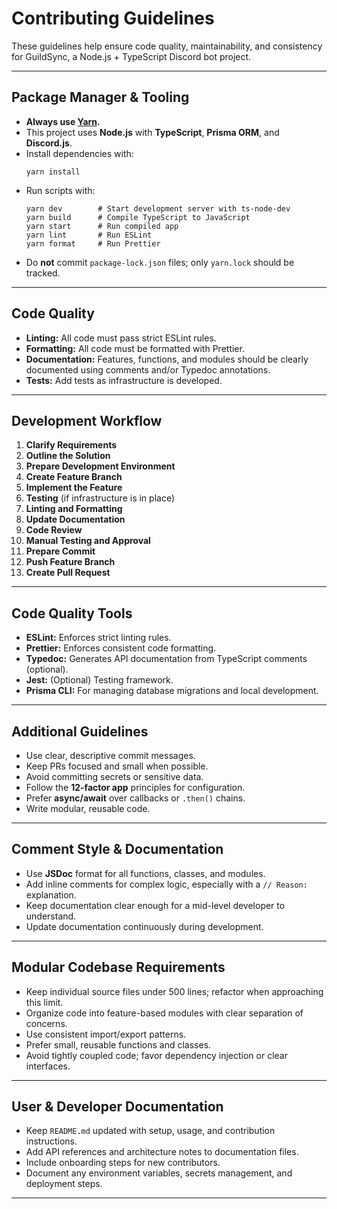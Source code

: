 # Contributing Guidelines

These guidelines help ensure code quality, maintainability, and consistency for GuildSync, a Node.js + TypeScript Discord bot project.

---

## Package Manager & Tooling

- **Always use [Yarn](https://yarnpkg.com/).**
- This project uses **Node.js** with **TypeScript**, **Prisma ORM**, and **Discord.js**.
- Install dependencies with:
  ```
  yarn install
  ```
- Run scripts with:
  ```
  yarn dev        # Start development server with ts-node-dev
  yarn build      # Compile TypeScript to JavaScript
  yarn start      # Run compiled app
  yarn lint       # Run ESLint
  yarn format     # Run Prettier
  ```
- Do **not** commit `package-lock.json` files; only `yarn.lock` should be tracked.

---

## Code Quality

- **Linting:** All code must pass strict ESLint rules.
- **Formatting:** All code must be formatted with Prettier.
- **Documentation:** Features, functions, and modules should be clearly documented using comments and/or Typedoc annotations.
- **Tests:** Add tests as infrastructure is developed.

---

## Development Workflow

1. **Clarify Requirements**
2. **Outline the Solution**
3. **Prepare Development Environment**
4. **Create Feature Branch**
5. **Implement the Feature**
6. **Testing** (if infrastructure is in place)
7. **Linting and Formatting**
8. **Update Documentation**
9. **Code Review**
10. **Manual Testing and Approval**
11. **Prepare Commit**
12. **Push Feature Branch**
13. **Create Pull Request**

---

## Code Quality Tools

- **ESLint:** Enforces strict linting rules.
- **Prettier:** Enforces consistent code formatting.
- **Typedoc:** Generates API documentation from TypeScript comments (optional).
- **Jest:** (Optional) Testing framework.
- **Prisma CLI:** For managing database migrations and local development.

---

## Additional Guidelines

- Use clear, descriptive commit messages.
- Keep PRs focused and small when possible.
- Avoid committing secrets or sensitive data.
- Follow the **12-factor app** principles for configuration.
- Prefer **async/await** over callbacks or `.then()` chains.
- Write modular, reusable code.

---

## Comment Style & Documentation

- Use **JSDoc** format for all functions, classes, and modules.
- Add inline comments for complex logic, especially with a `// Reason:` explanation.
- Keep documentation clear enough for a mid-level developer to understand.
- Update documentation continuously during development.

---

## Modular Codebase Requirements

- Keep individual source files under 500 lines; refactor when approaching this limit.
- Organize code into feature-based modules with clear separation of concerns.
- Use consistent import/export patterns.
- Prefer small, reusable functions and classes.
- Avoid tightly coupled code; favor dependency injection or clear interfaces.

---

## User & Developer Documentation

- Keep `README.md` updated with setup, usage, and contribution instructions.
- Add API references and architecture notes to documentation files.
- Include onboarding steps for new contributors.
- Document any environment variables, secrets management, and deployment steps.

---

